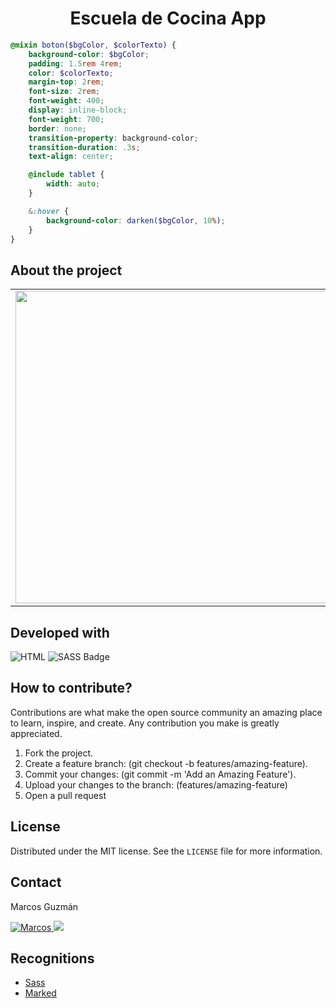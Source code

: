 <h1 align="center">Escuela de Cocina App</h1>

```scss
@mixin boton($bgColor, $colorTexto) {
    background-color: $bgColor;
    padding: 1.5rem 4rem;
    color: $colorTexto;
    margin-top: 2rem;
    font-size: 2rem;
    font-weight: 400;
    display: inline-block;
    font-weight: 700;
    border: none;
    transition-property: background-color;
    transition-duration: .3s;
    text-align: center;

    @include tablet {
        width: auto;
    }

    &:hover {
        background-color: darken($bgColor, 10%);
    }
}

```

## About the project

<table width="100%">
    <tbody width="100%">
        <tr>
            <td rowspan=5 align="rigth">
                <img src="https://github.com/marcosguz/escuela-cocina/assets/75583218/1f0841e1-cf2d-4693-9c93-20e36f482302" width="500px">
            </td>
        </tr>
        <tr>
            <td align="justify">This web application is developed for educational purposes to implement code preprocessor. It is quite simple to use: you just have to choose the cooking course that you like the most and its information will be displayed.</td>
        </tr>
        <tr>
            <td align="justify">
				<a href="https://escuela-cocina-app.netlify.app/">Escuela de Cocina App</a>
			</td>
        </tr>
    </tbody>
</table>

## Developed with
![HTML](https://img.shields.io/badge/HTML5-E34F26?style=for-the-badge&logo=html5&logoColor=white)
![SASS Badge](https://img.shields.io/badge/Sass-CC6699?style=for-the-badge&logo=sass&logoColor=white)

## How to contribute?
Contributions are what make the open source community an amazing place to learn, inspire, and create. Any contribution you make is greatly appreciated.

1. Fork the project.
2. Create a feature branch: (git checkout -b features/amazing-feature).
3. Commit your changes: (git commit -m 'Add an Amazing Feature').
4. Upload your changes to the branch: (features/amazing-feature)
5. Open a pull request

## License
Distributed under the MIT license. See the `LICENSE` file for more information.

## Contact
Marcos Guzmán

<a href="https://www.linkedin.com/in/marcos-guzman-nazareno" target="blank">
      <img src="https://img.shields.io/badge/LinkedIn-0077B5?style=for-the-badge&logo=linkedin&logoColor=white" alt="Marcos"/>
</a>
<a href="https://twitter.com/marccosgz" target="blank">
      <img src="https://img.shields.io/badge/Twitter-1DA1F2?style=for-the-badge&logo=twitter&logoColor=white" />
</a>

## Recognitions
- [Sass](https://github.com/sass/sass)
- [Marked](https://marked.js.org/)
